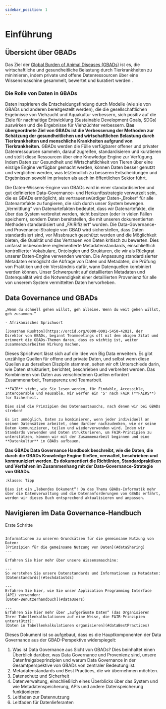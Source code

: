 ```yaml
---
sidebar_position: 1
---
```


# Einführung

## Übersicht über GBADs

Das Ziel der [Global Burden of Animal Diseases (GBADs)](https://animalhealthmetrics.org/) ist es, die wirtschaftliche und gesundheitliche Belastung durch Tierkrankheiten zu minimieren, indem private und offene Datenressourcen über eine Wissensmaschine gesammelt, bewertet und kuratiert werden .

### Die Rolle von Daten in GBADs

Daten inspirieren die Entscheidungsfindung durch Modelle (wie sie von GBADs und anderen bereitgestellt werden), die die gesellschaftlichen Ergebnisse von Viehzucht und Aquakultur verbessern, sich positiv auf die Ziele für nachhaltige Entwicklung (Sustainable Development Goals, SDGs) auswirken und die Ergebnisse für Viehzüchter verbessern. **Das übergeordnete Ziel von GBADs ist die Verbesserung der Methoden zur Schätzung der gesundheitlichen und wirtschaftlichen Belastung durch Tierkrankheiten und menschliche Krankheiten aufgrund von Tierkrankheiten.** GBADs werden die Fülle verfügbarer offener und privater Datenressourcen sammeln, darauf zugreifen, standardisieren und kuratieren und stellt diese Ressourcen über eine Knowledge Engine zur Verfügung. Indem Daten zur Gesundheit und Wirtschaftlichkeit von Tieren über eine einzige Engine verfügbar gemacht werden, können Daten besser genutzt und verglichen werden, was letztendlich zu besseren Entscheidungen und Ergebnissen sowohl im privaten als auch im öffentlichen Sektor führt.

Die Daten-Wissens-Engine von GBADs wird in einer standardisierten und gut definierten Data-Governance- und Herkunftsstrategie verwurzelt sein, die es GBADs ermöglicht, als vertrauenswürdiger Daten-„Broker“ für alle Datenartefakte zu fungieren, die sich durch unser System bewegen. „Vermittlung“ von Datenartefakten bedeutet, dass wir Datenartefakte, die über das System verbreitet werden, nicht besitzen (oder in vielen Fällen speichern), sondern Daten bereitstellen, die mit unseren dokumentierten Methoden standardisiert und „FAIRifiziert“ wurden. Die Data-Governance- und Provenance-Strategie von GBAD wird sicherstellen, dass Daten standardisiert sind, vor Missbrauch geschützt werden und die Möglichkeit bieten, die Qualität und das Vertrauen von Daten kritisch zu bewerten. Dies umfasst insbesondere reglementierte Metadatenstandards, einschließlich kontrollierter Vokabulare, Ontologien und Strukturen, die wir als Rückgrat unserer Daten-Engine verwenden werden. Die Anpassung standardisierter Metadaten ermöglicht die Abfrage von Daten und Metadaten, die Prüfung von Praktiken und ein Verständnis dafür, wann Datenquellen kombiniert werden können. Unser Schwerpunkt auf detaillierten Metadaten und Datenqualität wird die Notwendigkeit einer detaillierten Provenienz für alle von unserem System vermittelten Daten hervorheben.

## Data Governance und GBADs

```{Epigraph}
„Wenn du schnell gehen willst, geh alleine. Wenn du weit gehen willst, geh zusammen.“

- Afrikanisches Sprichwort
```
```{Rand}
[Jonathan Rushton](https://orcid.org/0000-0001-5450-4202), der Direktor von GBADs, beginnt Teammeetings oft mit dem obigen Zitat und erinnert die GBADs-Themen daran, dass es wichtig ist, weiter zusammenzuarbeiten Wirkung machen.
```

Dieses Sprichwort lässt sich auf die Idee von Big Data erweitern. Es gibt unzählige Quellen für offene und private Daten, und selbst wenn diese Quellen aus derselben Disziplin stammen, sehen wir oft Unterschiede darin, wie Daten strukturiert, berichtet, beschrieben und verbreitet werden. Das Kombinieren von Daten aus verschiedenen Quellen erfordert Zusammenarbeit, Transparenz und Teamarbeit.

```{Rand}
**FAIR** steht, wie Sie lesen werden, für Findable, Accessible, Interoperable und Reusable. Wir werfen ein 'S' nach FAIR (**FAIRS**) für Sicherheit.

Dies sind die Prinzipien des Datenaustauschs, nach denen wir bei GBADs streben!
```

```{Ermahnung} Gehen Sie zusammen mit Daten
Es ist unmöglich, Daten zu kombinieren, wenn jeder individuell an seinen Datensätzen arbeitet, ohne darüber nachzudenken, wie er seine Daten kommunizieren, teilen und wiederverwenden wird. Indem wir Standards verwenden und Daten strukturieren, um FAIR-Prinzipien zu unterstützen, können wir mit der Zusammenarbeit beginnen und eine **Datenkultur** in GBADs aufbauen.
```

**Das GBADs Data Governance Handbook beschreibt, wie die Daten, die durch die GBADs Knowledge Engine fließen, verwaltet, beschrieben und kommuniziert werden. Es dokumentiert die Richtlinien, Standardpraktiken und Verfahren im Zusammenhang mit der Data-Governance-Strategie von GBADs.**


```{Ermahnung} Bitte beachten Sie:
:klasse: Tipp

Dies ist ein „lebendes Dokument“! Da das Thema GBADs-Informatik mehr über die Datenverwaltung und die Datenanforderungen von GBADs erfährt, werden wir dieses Buch entsprechend aktualisieren und anpassen.
```

## Navigieren im Data Governance-Handbuch

Erste Schritte

````{Felder}

Informationen zu unseren Grundsätzen für die gemeinsame Nutzung von Daten:
[Prinzipien für die gemeinsame Nutzung von Daten](#dataSharing)
---

Erfahren Sie hier mehr über unsere Wissensmaschine:

---
So verstehen Sie unsere Datenstandards und Informationen zu Metadaten:
[Datenstandards](#techdatastds)

---
Erfahren Sie hier, wie Sie unser Application Programming Interface (API) verwenden:
[Daten-Benutzerhandbuch](#dataUsers)

---
Erfahren Sie hier mehr über „aufgeräumte Daten“ (das Organisieren Ihrer Tabellenkalkulationen auf eine Weise, die FAIR-Prinzipien unterstützt):
[Daten in Tabellenkalkulationen organisieren](#dataBestPractices)

````

Dieses Dokument ist so aufgebaut, dass es die Hauptkomponenten der Data Governance aus der GBAD-Perspektive widerspiegelt:

1. Was ist Data Governance aus Sicht von GBADs? Dies beinhaltet einen Überblick darüber, was Data Governance und Provenienz sind, unsere Datenfreigabeprinzipien und warum Data Governance in der Gesamtperspektive von GBADs von zentraler Bedeutung ist.
2. Metadatenstandards und Best Practices, die wir übernehmen möchten.
3. Datenschutz und Sicherheit
4. Datenverwaltung, einschließlich eines Überblicks über das System und wie Metadatenspeicherung, APIs und andere Datenspeicherung funktionieren
5. Leitfaden zur Datennutzung
6. Leitfaden für Datenlieferanten



